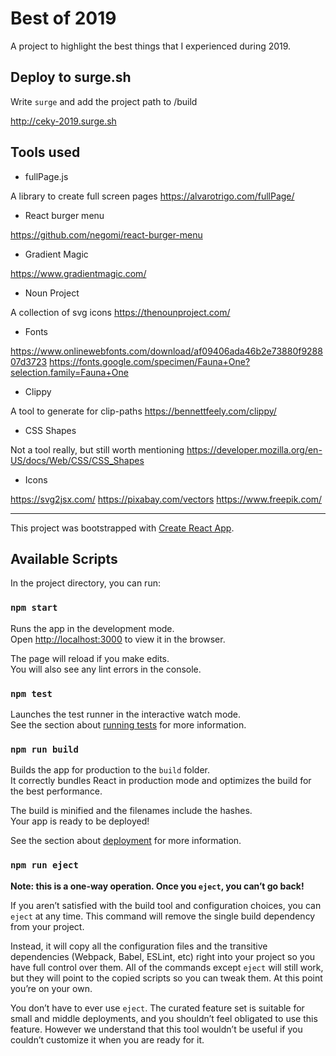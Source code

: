 # Best of 2019

A project to highlight the best things that I experienced during 2019.

## Deploy to surge.sh

Write `surge` and add the project path to /build

http://ceky-2019.surge.sh

## Tools used

- fullPage.js

A library to create full screen pages https://alvarotrigo.com/fullPage/

- React burger menu

https://github.com/negomi/react-burger-menu

- Gradient Magic

https://www.gradientmagic.com/

- Noun Project

A collection of svg icons https://thenounproject.com/

- Fonts

https://www.onlinewebfonts.com/download/af09406ada46b2e73880f928807d3723
https://fonts.google.com/specimen/Fauna+One?selection.family=Fauna+One

- Clippy

A tool to generate for clip-paths https://bennettfeely.com/clippy/

- CSS Shapes

Not a tool really, but still worth mentioning https://developer.mozilla.org/en-US/docs/Web/CSS/CSS_Shapes

- Icons

https://svg2jsx.com/
https://pixabay.com/vectors
https://www.freepik.com/

---

This project was bootstrapped with [Create React App](https://github.com/facebook/create-react-app).

## Available Scripts

In the project directory, you can run:

### `npm start`

Runs the app in the development mode.<br />
Open [http://localhost:3000](http://localhost:3000) to view it in the browser.

The page will reload if you make edits.<br />
You will also see any lint errors in the console.

### `npm test`

Launches the test runner in the interactive watch mode.<br />
See the section about [running tests](https://facebook.github.io/create-react-app/docs/running-tests) for more information.

### `npm run build`

Builds the app for production to the `build` folder.<br />
It correctly bundles React in production mode and optimizes the build for the best performance.

The build is minified and the filenames include the hashes.<br />
Your app is ready to be deployed!

See the section about [deployment](https://facebook.github.io/create-react-app/docs/deployment) for more information.

### `npm run eject`

**Note: this is a one-way operation. Once you `eject`, you can’t go back!**

If you aren’t satisfied with the build tool and configuration choices, you can `eject` at any time. This command will remove the single build dependency from your project.

Instead, it will copy all the configuration files and the transitive dependencies (Webpack, Babel, ESLint, etc) right into your project so you have full control over them. All of the commands except `eject` will still work, but they will point to the copied scripts so you can tweak them. At this point you’re on your own.

You don’t have to ever use `eject`. The curated feature set is suitable for small and middle deployments, and you shouldn’t feel obligated to use this feature. However we understand that this tool wouldn’t be useful if you couldn’t customize it when you are ready for it.
